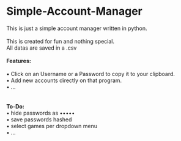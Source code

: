 # Simple-Account-Manager<br>
This is just a simple account manager written in python.<br>
<br>
This is created for fun and nothing special.<br>
All datas are saved in a .csv<br>
<br>
<b>Features:</b><br>
<br>
• Click on an Username or a Password to copy it to your clipboard.<br>
• Add new accounts directly on that program. <br>
• ...<br>
<br><br>
<b>To-Do:</b><br>
• hide passwords as •••••<br>
• save passwords hashed<br>
• select games per dropdown menu<br>
• ...<br>
<br>
<br>
<br>
<br>
<br>
